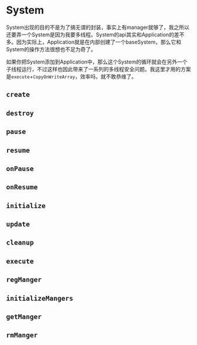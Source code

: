 # System

System出现的目的不是为了搞无谓的封装，事实上有manager就够了，我之所以还要弄一个System是因为我要多线程。System的api其实和Application的差不多。因为实际上，Application就是在内部创建了一个baseSystem，那么它和System的操作方法很想也不足为奇了。

如果你把System添加到Application中，那么这个System的循环就会在另外一个子线程运行，不过这样也因此带来了一系列的多线程安全问题。我这里才用的方案是`execute`+`CopyOnWriteArray`，效率吗，就不敢恭维了。

## <span>`create`</span>

## <span>`destroy`</span>

## <span>`pause`</span>

## <span>`resume`</span>

## <span>`onPause`</span>

## <span>`onResume`</span>

## <span>`initialize`</span>

## <span>`update`</span>

## <span>`cleanup`</span>

## <span>`execute`</span>

## <span>`regManger`</span>

## <span>`initializeMangers`</span>

## <span>`getManger`</span>

## <span>`rmManger`</span>
